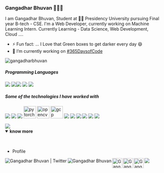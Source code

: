 ### Gangadhar Bhuvan 👋👨‍💻

I am Gangadhar Bhuvan, Student at 👨‍💻 Presidency University pursuing Final year B-tech - CSE. I'm a Web Developer, currently working on Machine Learning Intern.
Currently Learning - Data Science, Web Development, Cloud ....
- ⚡ Fun fact: ... I Love that Green boxes to get darker every day 😄
- 🔭 I’m currently working on [#365DaysofCode](https://twitter.com/GangadharBhuvan)

<p align="left"> <img src="https://komarev.com/ghpvc/?username=gangadharbhuvan" alt="gangadharbhuvan" /> </p>



##### Programming Languages

<img src="https://img.icons8.com/color/48/000000/python.png"/> <img src="https://img.icons8.com/color/48/000000/c-plus-plus-logo.png"/><img src="https://img.icons8.com/color/48/000000/c-programming.png"/> <img src="https://img.icons8.com/color/48/000000/java-coffee-cup-logo.png"/> <img src="https://img.icons8.com/color/48/000000/javascript.png"/>  


##### Some of the technologies I have worked with

<img src="https://img.icons8.com/color/48/000000/git.png"/>    <img src="https://img.icons8.com/fluent/48/000000/github.png"/>    <img src="https://img.icons8.com/color/48/000000/tensorflow.png"/>    <img src="https://www.vectorlogo.zone/logos/pytorch/pytorch-icon.svg" alt="pytorch" width="40" height="40"/>    <img src="https://www.vectorlogo.zone/logos/opencv/opencv-icon.svg" alt="opencv" width="40" height="40"/>    <img src="https://www.vectorlogo.zone/logos/google_cloud/google_cloud-icon.svg" alt="gcp" width="40" height="40"/>    <img src="https://img.icons8.com/color/48/000000/react-native.png"/>    <img src="https://img.icons8.com/ios-filled/48/000000/mysql-logo.png"/>    <img src="https://img.icons8.com/color/48/000000/kubernetes.png"/>        <img src="https://img.icons8.com/fluent/48/000000/visual-studio-code-2019.png"/>    <img src="https://img.icons8.com/color/48/000000/wordpress.png"/>  <img src="https://img.icons8.com/color/48/000000/camtasia-studio.png"/>    


<img src="https://github-readme-stats.vercel.app/api?username=Gangadharbhuvan&&show_icons=true&title_color=ffffff&icon_color=bb2acf&text_color=daf7dc&bg_color=191919">



<details open>
<summary><b> know more </b></summary>
<br /><br />
<ul>
<li>Profile</li>
</ul>
 <a href="https://twitter.com/GangadharBhuvan" title='Twitter'>
    <img align="left" alt="Gangadhar Bhuvan | Twitter" src="https://img.icons8.com/fluent/32/000000/twitter.png" />
    <!-- <img src="https://img.icons8.com/fluent/48/000000/twitter.png"/> -->
</a>
 <a href="https://www.linkedin.com/in/gangadharbhuvan/" title='Linkedin'>
    <img align="left" alt="Gangadhar Bhuvan" src="https://img.icons8.com/color/32/000000/linkedin.png" />
</a>
<a href="https://medium.com/@gangadharbhuvan1" title='Medium'>
    <img align="left" alt="Gangadhar Bhuvan" width="32px" src="https://cdn.jsdelivr.net/npm/simple-icons@3.2.0/icons/medium.svg" />
</a>
<a href="https://www.hackerrank.com/gangadharbhuvan" title='Hackerrank'>
    <img align="left" alt="Gangadhar Bhuvan's hackerrank" width="32px" src="https://cdn.jsdelivr.net/npm/simple-icons@3.2.0/icons/hackerrank.svg" />
</a>
<a href="https://leetcode.com/gangadharbhuvan/" title='Leetcode'>
    <img align="left" alt="Gangadhar Bhuvan's Leetcode" width="32px" src="https://cdn.jsdelivr.net/npm/simple-icons@v3/icons/leetcode.svg" />
</a>
 <a href="https://www.kaggle.com/gangadharbhuvan" title='Kaggle'>
    <img src="https://img.icons8.com/windows/32/000000/kaggle.png"/>
 </a>
</details>

